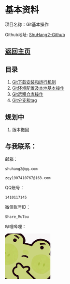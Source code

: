 # 基本资料

项目名称：Git基本操作

Github地址: [ShuHang2-Github](https://github.com/ShuHang2/ShuHang2.github.io)

## [返回主页](../README.md)

## 目录

1. [Git下载安装和运行机制](1.Git下载安装和运行机制.md)
2. [Git环境配置及本地基本操作](2.Git环境配置及本地基本操作.md)
3. [Git远程仓库操作](3.Git远程仓库操作.md)
4. [Git分支和tag](4.Git分支和tag.md)

## 规划中

1. 版本撤回

## 与我联系：
邮箱：

```
shuhang2@qq.com
```

```
zqy1907410767@163.com
```
QQ账号：

```
1410117145
```

微信账号ID：

```
Share_MuTou
```




哔哩哔哩：

<a href="https://space.bilibili.com/85119525?spm_id_from=333.1007.0.0">
<img src="../Att/pp.jpeg" alt="BiliBili" width="150" height=auto>
</a>